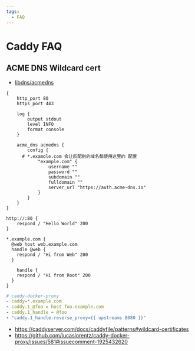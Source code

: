 ```yaml
---
tags:
  - FAQ
---
```


# Caddy FAQ

## ACME DNS Wildcard cert

- [libdns/acmedns](https://github.com/libdns/acmedns)

```caddyfile
{
	http_port 80
	https_port 443

	log {
		output stdout
		level INFO
		format console
	}

	acme_dns acmedns {
		config {
      # *.examole.com 会让匹配到的域名都使用这里的 配置
			"example.com" {
				username ""
				password ""
				subdomain ""
				fulldomain ""
				server_url "https://auth.acme-dns.io"
			}
		}
	}
}

http://:80 {
	respond / "Hello World" 200
}

*.example.com {
  @web host web.example.com
  handle @web {
    respond / "Hi from Web" 200
  }

	handle {
    respond / "Hi from Root" 200
  }
}
```

```yaml
# caddy-docker-proxy
- caddy=*.example.com
- caddy.1_@foo = host foo.example.com
- caddy.1_handle = @foo
- "caddy.1_handle.reverse_proxy={{ upstreams 8080 }}"
```

- https://caddyserver.com/docs/caddyfile/patterns#wildcard-certificates
- https://github.com/lucaslorentz/caddy-docker-proxy/issues/581#issuecomment-1925432620
